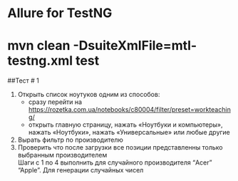 # Allure for TestNG
# mvn clean -DsuiteXmlFile=mtl-testng.xml test 
##Тест # 1
1. Открыть список ноутуков одним из способов:
   - сразу перейти на https://rozetka.com.ua/notebooks/c80004/filter/preset=workteaching/
   - открыть главную страницу, нажать «Ноутбуки и компьютеры», нажать «Ноутбуки»,
   нажать «Универсальные» или любые другие
2. Вырать фильтр по производителю
3. Проверить что после загрузки все позиции представленны только выбранным
   производителем   
   Шаги с 1 по 4 выполнить для случайного производителя “Acer” “Apple”.
   Для генерации случайных чисел